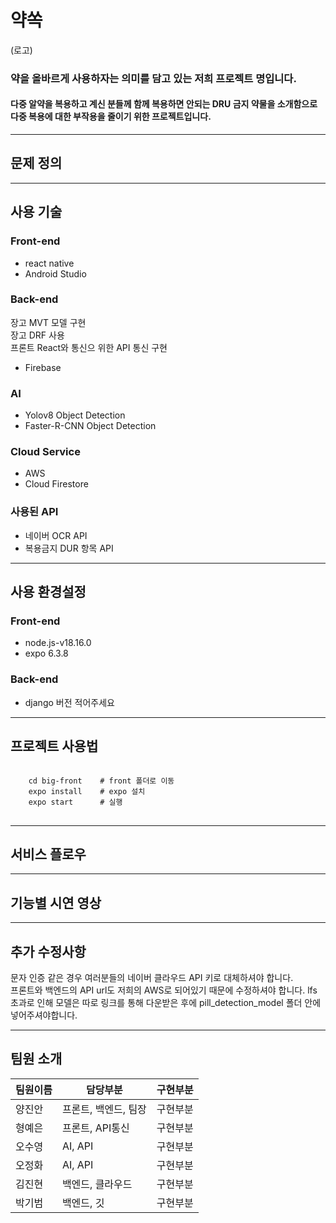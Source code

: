 # 약쏙
(로고)

### 약을 올바르게 사용하자는 의미를 담고 있는 저희 프로젝트 명입니다.
#### 다중 알약을 복용하고 계신 분들께 함께 복용하면 안되는 DRU 금지 약물을 소개함으로 다중 복용에 대한 부작용을 줄이기 위한 프로젝트입니다.

<hr>

## 문제 정의


<hr>

## 사용 기술
### Front-end
- react native
- Android Studio

### Back-end
장고 MVT 모델 구현<br>
장고 DRF 사용<br>
프론트 React와 통신으 위한 API 통신 구현<br>
- Firebase

### AI
- Yolov8 Object Detection
- Faster-R-CNN Object Detection

### Cloud Service
- AWS
- Cloud Firestore

### 사용된 API
- 네이버 OCR API
- 복용금지 DUR 항목 API

<hr>

## 사용 환경설정
### Front-end
- node.js-v18.16.0
- expo 6.3.8

### Back-end
- django 버전 적어주세요

<hr>

## 프로젝트 사용법
<pre>
<code>
    cd big-front    # front 폴더로 이동
    expo install    # expo 설치
    expo start      # 실행
</code>
</pre>

<hr>

## 서비스 플로우

<hr>

## 기능별 시연 영상

<hr>

## 추가 수정사항
문자 인증 같은 경우 여러분들의 네이버 클라우드 API 키로 대체하셔야 합니다.<br>
프론트와 백엔드의 API url도 저희의 AWS로 되어있기 때문에 수정하셔야 합니다.
lfs 초과로 인해 모델은 따로 링크를 통해 다운받은 후에 pill_detection_model 폴더 안에 넣어주셔야합니다.

<hr>

## 팀원 소개
|팀원이름|담당부분|구현부분|
|------|---|---|
|양진안|프론트, 백엔드, 팀장|구현부분|
|형예은|프론트, API통신|구현부분|
|오수영|AI, API|구현부분|
|오정화|AI, API|구현부분|
|김진현|백엔드, 클라우드|구현부분|
|박기범|백엔드, 깃|구현부분|
